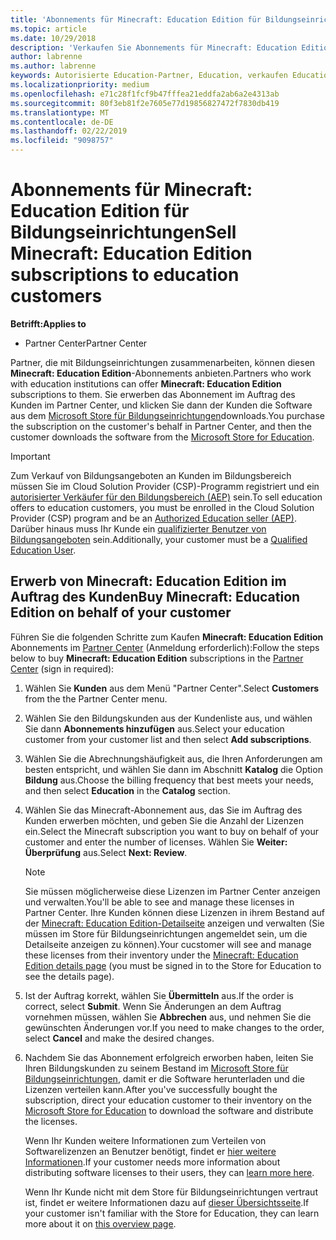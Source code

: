 ```yaml
---
title: 'Abonnements für Minecraft: Education Edition für Bildungseinrichtungen verkaufen'
ms.topic: article
ms.date: 10/29/2018
description: 'Verkaufen Sie Abonnements für Minecraft: Education Edition an qualifizierte Bildungseinrichtungen.'
author: labrenne
ms.author: labrenne
keywords: Autorisierte Education-Partner, Education, verkaufen Education, Schulen
ms.localizationpriority: medium
ms.openlocfilehash: e71c28f1fcf9b47fffea21eddfa2ab6a2e4313ab
ms.sourcegitcommit: 80f3eb81f2e7605e77d19856827472f7830db419
ms.translationtype: MT
ms.contentlocale: de-DE
ms.lasthandoff: 02/22/2019
ms.locfileid: "9098757"
---
```

# <a name="sell-minecraft-education-edition-subscriptions-to-education-customers"></a><span data-ttu-id="21f1b-104">Abonnements für Minecraft: Education Edition für Bildungseinrichtungen</span><span class="sxs-lookup"><span data-stu-id="21f1b-104">Sell Minecraft: Education Edition subscriptions to education customers</span></span>

**<span data-ttu-id="21f1b-105">Betrifft:</span><span class="sxs-lookup"><span data-stu-id="21f1b-105">Applies to</span></span>**

-  <span data-ttu-id="21f1b-106">Partner Center</span><span class="sxs-lookup"><span data-stu-id="21f1b-106">Partner Center</span></span>

<span data-ttu-id="21f1b-107">Partner, die mit Bildungseinrichtungen zusammenarbeiten, können diesen **Minecraft: Education Edition**-Abonnements anbieten.</span><span class="sxs-lookup"><span data-stu-id="21f1b-107">Partners who work with education institutions can offer **Minecraft: Education Edition** subscriptions to them.</span></span> <span data-ttu-id="21f1b-108">Sie erwerben das Abonnement im Auftrag des Kunden im Partner Center, und klicken Sie dann der Kunden die Software aus dem [Microsoft Store für Bildungseinrichtungen](https://educationstore.microsoft.com)downloads.</span><span class="sxs-lookup"><span data-stu-id="21f1b-108">You purchase the subscription on the customer's behalf in Partner Center, and then the customer downloads the software from the [Microsoft Store for Education](https://educationstore.microsoft.com).</span></span> 

>[!IMPORTANT]
><span data-ttu-id="21f1b-109">Zum Verkauf von Bildungsangeboten an Kunden im Bildungsbereich müssen Sie im Cloud Solution Provider (CSP)-Programm registriert und ein [autorisierter Verkäufer für den Bildungsbereich (AEP)](https://www.mepn.com) sein.</span><span class="sxs-lookup"><span data-stu-id="21f1b-109">To sell education offers to education customers, you must be enrolled in the Cloud Solution Provider (CSP) program and be an [Authorized Education seller (AEP)](https://www.mepn.com).</span></span> <span data-ttu-id="21f1b-110">Darüber hinaus muss Ihr Kunde ein [qualifizierter Benutzer von Bildungsangeboten](https://www.microsoftvolumelicensing.com/DocumentSearch.aspx?Mode=3&DocumentTypeId=7) sein.</span><span class="sxs-lookup"><span data-stu-id="21f1b-110">Additionally, your customer must be a [Qualified Education User](https://www.microsoftvolumelicensing.com/DocumentSearch.aspx?Mode=3&DocumentTypeId=7).</span></span>  

 
## <a name="buy-minecraft-education-edition-on-behalf-of-your-customer"></a><span data-ttu-id="21f1b-111">Erwerb von **Minecraft: Education Edition** im Auftrag des Kunden</span><span class="sxs-lookup"><span data-stu-id="21f1b-111">Buy **Minecraft: Education Edition** on behalf of your customer</span></span>

<span data-ttu-id="21f1b-112">Führen Sie die folgenden Schritte zum Kaufen **Minecraft: Education Edition** Abonnements im [Partner Center](https://partnercenter.microsoft.com/pcv/dashboard/overview
) (Anmeldung erforderlich):</span><span class="sxs-lookup"><span data-stu-id="21f1b-112">Follow the steps below to buy **Minecraft: Education Edition** subscriptions in the [Partner Center](https://partnercenter.microsoft.com/pcv/dashboard/overview
) (sign in required):</span></span>

  1.  <span data-ttu-id="21f1b-113">Wählen Sie **Kunden** aus dem Menü "Partner Center".</span><span class="sxs-lookup"><span data-stu-id="21f1b-113">Select **Customers** from the the Partner Center menu.</span></span>
  
  2.  <span data-ttu-id="21f1b-114">Wählen Sie den Bildungskunden aus der Kundenliste aus, und wählen Sie dann **Abonnements hinzufügen** aus.</span><span class="sxs-lookup"><span data-stu-id="21f1b-114">Select your education customer from your customer list and then select **Add subscriptions**.</span></span>
  
  3.  <span data-ttu-id="21f1b-115">Wählen Sie die Abrechnungshäufigkeit aus, die Ihren Anforderungen am besten entspricht, und wählen Sie dann im Abschnitt **Katalog** die Option **Bildung** aus.</span><span class="sxs-lookup"><span data-stu-id="21f1b-115">Choose the billing frequency that best meets your needs, and then select **Education** in the **Catalog** section.</span></span>

  4.  <span data-ttu-id="21f1b-116">Wählen Sie das Minecraft-Abonnement aus, das Sie im Auftrag des Kunden erwerben möchten, und geben Sie die Anzahl der Lizenzen ein.</span><span class="sxs-lookup"><span data-stu-id="21f1b-116">Select the Minecraft subscription you want to buy on behalf of your customer and enter the number of licenses.</span></span> <span data-ttu-id="21f1b-117">Wählen Sie **Weiter: Überprüfung** aus.</span><span class="sxs-lookup"><span data-stu-id="21f1b-117">Select **Next: Review**.</span></span>

      >[!NOTE]
      ><span data-ttu-id="21f1b-118">Sie müssen möglicherweise diese Lizenzen im Partner Center anzeigen und verwalten.</span><span class="sxs-lookup"><span data-stu-id="21f1b-118">You'll be able to see and manage these licenses in Partner Center.</span></span> <span data-ttu-id="21f1b-119">Ihre Kunden können diese Lizenzen in ihrem Bestand auf der [Minecraft: Education Edition-Detailseite](https://educationstore.microsoft.com/en-us/store/details/minecraft-education-edition/9nblggh4r2r6) anzeigen und verwalten (Sie müssen im Store für Bildungseinrichtungen angemeldet sein, um die Detailseite anzeigen zu können).</span><span class="sxs-lookup"><span data-stu-id="21f1b-119">Your cucstomer will see and manage these licenses from their inventory under the [Minecraft: Education Edition details page](https://educationstore.microsoft.com/en-us/store/details/minecraft-education-edition/9nblggh4r2r6) (you must be signed in to the Store for Education to see the details page).</span></span> 

  5.  <span data-ttu-id="21f1b-120">Ist der Auftrag korrekt, wählen Sie **Übermitteln** aus.</span><span class="sxs-lookup"><span data-stu-id="21f1b-120">If the order is correct, select **Submit**.</span></span> <span data-ttu-id="21f1b-121">Wenn Sie Änderungen an dem Auftrag vornehmen müssen, wählen Sie **Abbrechen** aus, und nehmen Sie die gewünschten Änderungen vor.</span><span class="sxs-lookup"><span data-stu-id="21f1b-121">If you need to make changes to the order, select **Cancel** and make the desired changes.</span></span>   

  6.  <span data-ttu-id="21f1b-122">Nachdem Sie das Abonnement erfolgreich erworben haben, leiten Sie Ihren Bildungskunden zu seinem Bestand im [Microsoft Store für Bildungseinrichtungen](https://educationstore.microsoft.com), damit er die Software herunterladen und die Lizenzen verteilen kann.</span><span class="sxs-lookup"><span data-stu-id="21f1b-122">After you've successfully bought the subscription, direct your education customer to their inventory on the [Microsoft Store for Education](https://educationstore.microsoft.com) to download the software and distribute the licenses.</span></span>

      <span data-ttu-id="21f1b-123">Wenn Ihr Kunden weitere Informationen zum Verteilen von Softwarelizenzen an Benutzer benötigt, findet er [hier weitere Informationen](https://docs.microsoft.com/education/windows/school-get-minecraft#distribute-minecraft).</span><span class="sxs-lookup"><span data-stu-id="21f1b-123">If your customer needs more information about distributing software licenses to their users, they can [learn more here](https://docs.microsoft.com/education/windows/school-get-minecraft#distribute-minecraft).</span></span>  
  
      <span data-ttu-id="21f1b-124">Wenn Ihr Kunde nicht mit dem Store für Bildungseinrichtungen vertraut ist, findet er weitere Informationen dazu auf [dieser Übersichtsseite](https://docs.microsoft.com/microsoft-store/windows-store-for-business-overview).</span><span class="sxs-lookup"><span data-stu-id="21f1b-124">If your customer isn't familiar with the Store for Education, they can learn more about it on [this overview page](https://docs.microsoft.com/microsoft-store/windows-store-for-business-overview).</span></span>  

      


